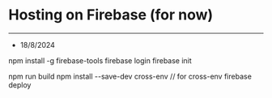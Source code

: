 # Hosting on Firebase (for now)
---
- 18/8/2024

npm install -g firebase-tools
firebase login
firebase init

npm run build
    npm install --save-dev cross-env        // for cross-env
firebase deploy